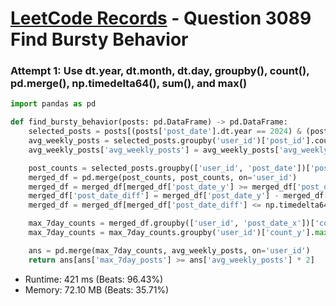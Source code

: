 # [LeetCode Records](../../README.md) - Question 3089 Find Bursty Behavior

### Attempt 1: Use dt.year, dt.month, dt.day, groupby(), count(), pd.merge(), np.timedelta64(), sum(), and max()
```py
import pandas as pd

def find_bursty_behavior(posts: pd.DataFrame) -> pd.DataFrame:
    selected_posts = posts[(posts['post_date'].dt.year == 2024) & (posts['post_date'].dt.month == 2) & (posts['post_date'].dt.day <= 28)]
    avg_weekly_posts = selected_posts.groupby('user_id')['post_id'].count().rename('avg_weekly_posts').reset_index()
    avg_weekly_posts['avg_weekly_posts'] = avg_weekly_posts['avg_weekly_posts'] / 4

    post_counts = selected_posts.groupby(['user_id', 'post_date'])['post_id'].count().rename('count').reset_index()
    merged_df = pd.merge(post_counts, post_counts, on='user_id')
    merged_df = merged_df[merged_df['post_date_y'] >= merged_df['post_date_x']]
    merged_df['post_date_diff'] = merged_df['post_date_y'] - merged_df['post_date_x']
    merged_df = merged_df[merged_df['post_date_diff'] <= np.timedelta64(6, 'D')]

    max_7day_counts = merged_df.groupby(['user_id', 'post_date_x'])['count_y'].sum().reset_index()
    max_7day_counts = max_7day_counts.groupby('user_id')['count_y'].max().rename('max_7day_posts').reset_index()

    ans = pd.merge(max_7day_counts, avg_weekly_posts, on='user_id')
    return ans[ans['max_7day_posts'] >= ans['avg_weekly_posts'] * 2]
```
- Runtime: 421 ms (Beats: 96.43%)
- Memory: 72.10 MB (Beats: 35.71%)

<br>
